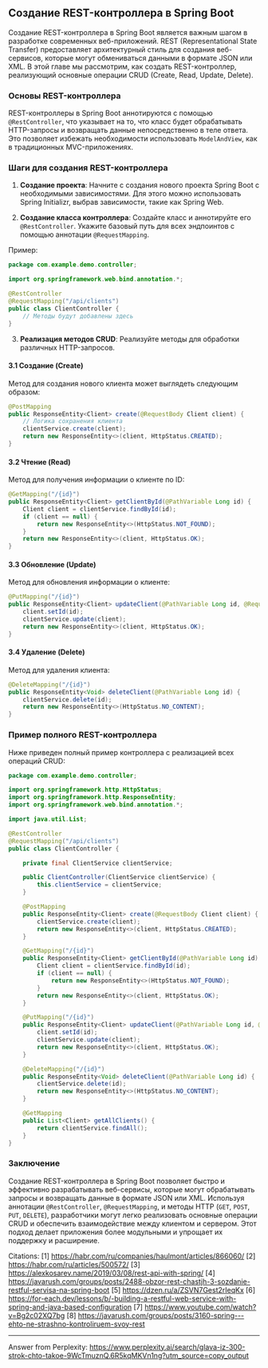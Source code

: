 ## Создание REST-контроллера в Spring Boot

Создание REST-контроллера в Spring Boot является важным шагом в разработке современных веб-приложений. REST (Representational State Transfer) предоставляет архитектурный стиль для создания веб-сервисов, которые могут обмениваться данными в формате JSON или XML. В этой главе мы рассмотрим, как создать REST-контроллер, реализующий основные операции CRUD (Create, Read, Update, Delete).

### Основы REST-контроллера

REST-контроллеры в Spring Boot аннотируются с помощью `@RestController`, что указывает на то, что класс будет обрабатывать HTTP-запросы и возвращать данные непосредственно в теле ответа. Это позволяет избежать необходимости использовать `ModelAndView`, как в традиционных MVC-приложениях.

### Шаги для создания REST-контроллера

1. **Создание проекта**: Начните с создания нового проекта Spring Boot с необходимыми зависимостями. Для этого можно использовать Spring Initializr, выбрав зависимости, такие как Spring Web.

2. **Создание класса контроллера**: Создайте класс и аннотируйте его `@RestController`. Укажите базовый путь для всех эндпоинтов с помощью аннотации `@RequestMapping`.

Пример:

```java
package com.example.demo.controller;

import org.springframework.web.bind.annotation.*;

@RestController
@RequestMapping("/api/clients")
public class ClientController {
    // Методы будут добавлены здесь
}
```

3. **Реализация методов CRUD**: Реализуйте методы для обработки различных HTTP-запросов.

#### 3.1 Создание (Create)

Метод для создания нового клиента может выглядеть следующим образом:

```java
@PostMapping
public ResponseEntity<Client> create(@RequestBody Client client) {
    // Логика сохранения клиента
    clientService.create(client);
    return new ResponseEntity<>(client, HttpStatus.CREATED);
}
```

#### 3.2 Чтение (Read)

Метод для получения информации о клиенте по ID:

```java
@GetMapping("/{id}")
public ResponseEntity<Client> getClientById(@PathVariable Long id) {
    Client client = clientService.findById(id);
    if (client == null) {
        return new ResponseEntity<>(HttpStatus.NOT_FOUND);
    }
    return new ResponseEntity<>(client, HttpStatus.OK);
}
```

#### 3.3 Обновление (Update)

Метод для обновления информации о клиенте:

```java
@PutMapping("/{id}")
public ResponseEntity<Client> updateClient(@PathVariable Long id, @RequestBody Client client) {
    client.setId(id);
    clientService.update(client);
    return new ResponseEntity<>(client, HttpStatus.OK);
}
```

#### 3.4 Удаление (Delete)

Метод для удаления клиента:

```java
@DeleteMapping("/{id}")
public ResponseEntity<Void> deleteClient(@PathVariable Long id) {
    clientService.delete(id);
    return new ResponseEntity<>(HttpStatus.NO_CONTENT);
}
```

### Пример полного REST-контроллера

Ниже приведен полный пример контроллера с реализацией всех операций CRUD:

```java
package com.example.demo.controller;

import org.springframework.http.HttpStatus;
import org.springframework.http.ResponseEntity;
import org.springframework.web.bind.annotation.*;

import java.util.List;

@RestController
@RequestMapping("/api/clients")
public class ClientController {

    private final ClientService clientService;

    public ClientController(ClientService clientService) {
        this.clientService = clientService;
    }

    @PostMapping
    public ResponseEntity<Client> create(@RequestBody Client client) {
        clientService.create(client);
        return new ResponseEntity<>(client, HttpStatus.CREATED);
    }

    @GetMapping("/{id}")
    public ResponseEntity<Client> getClientById(@PathVariable Long id) {
        Client client = clientService.findById(id);
        if (client == null) {
            return new ResponseEntity<>(HttpStatus.NOT_FOUND);
        }
        return new ResponseEntity<>(client, HttpStatus.OK);
    }

    @PutMapping("/{id}")
    public ResponseEntity<Client> updateClient(@PathVariable Long id, @RequestBody Client client) {
        client.setId(id);
        clientService.update(client);
        return new ResponseEntity<>(client, HttpStatus.OK);
    }

    @DeleteMapping("/{id}")
    public ResponseEntity<Void> deleteClient(@PathVariable Long id) {
        clientService.delete(id);
        return new ResponseEntity<>(HttpStatus.NO_CONTENT);
    }

    @GetMapping
    public List<Client> getAllClients() {
        return clientService.findAll();
    }
}
```

### Заключение

Создание REST-контроллера в Spring Boot позволяет быстро и эффективно разрабатывать веб-сервисы, которые могут обрабатывать запросы и возвращать данные в формате JSON или XML. Используя аннотации `@RestController`, `@RequestMapping`, и методы HTTP (`GET`, `POST`, `PUT`, `DELETE`), разработчики могут легко реализовать основные операции CRUD и обеспечить взаимодействие между клиентом и сервером. Этот подход делает приложения более модульными и упрощает их поддержку и расширение.

Citations:
[1] https://habr.com/ru/companies/haulmont/articles/866060/
[2] https://habr.com/ru/articles/500572/
[3] https://alexkosarev.name/2019/03/08/rest-api-with-spring/
[4] https://javarush.com/groups/posts/2488-obzor-rest-chastjh-3-sozdanie-restful-servisa-na-spring-boot
[5] https://dzen.ru/a/ZSVN7Gest2rIeqKx
[6] https://for-each.dev/lessons/b/-building-a-restful-web-service-with-spring-and-java-based-configuration
[7] https://www.youtube.com/watch?v=Bg2c02XQ7bg
[8] https://javarush.com/groups/posts/3160-spring---ehto-ne-strashno-kontroliruem-svoy-rest

---
Answer from Perplexity: https://www.perplexity.ai/search/glava-iz-300-strok-chto-takoe-9WcTmuznQ.6R5kqMKVn1ng?utm_source=copy_output
